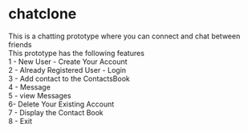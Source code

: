 # chatclone
This is a chatting prototype where you can connect and chat between friends\
This prototype has the following features\
        1 - New User - Create Your Account\
        2 - Already Registered User - Login\
        3 - Add contact to the ContactsBook\
        4 - Message\
        5 - view Messages\
        6- Delete Your Existing Account\
        7 - Display the Contact Book\
        8 - Exit
